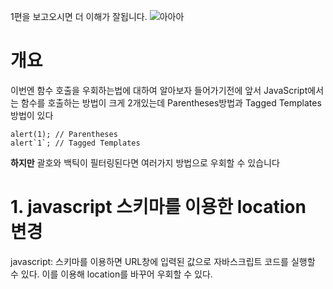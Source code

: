 1편을 보고오시면 더 이해가 잘됩니다.
![아아아](https://kr.object.ncloudstorage.com/dreamhack-content/page/d93ebd8d44183538e008843f2b814271ccc49795238660d115d82b335312954d.jpg)
# 개요
이번엔 함수 호출을 우회하는법에 대하여 알아보자
들어가기전에 앞서 JavaScript에서는 함수를 호출하는 방법이 크게 2개있는데 Parentheses방법과 Tagged Templates방법이 있다
``` JS
alert(1); // Parentheses
alert`1`; // Tagged Templates
```
**하지만** 괄호와 백틱이 필터링된다면 여러가지 방법으로 우회할 수 있습니다
# 1. javascript 스키마를 이용한 location 변경
javascript: 스키마를 이용하면 URL창에 입력된 값으로 자바스크립트 코드를 실행할 수 있다. 이를 이용해 location를 바꾸어 우회할 수 있다.

